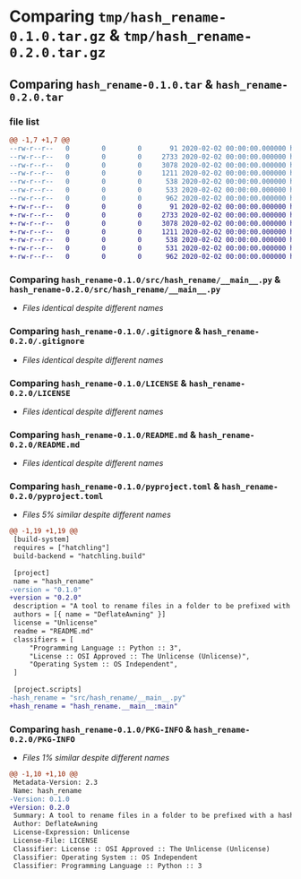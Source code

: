 # Comparing `tmp/hash_rename-0.1.0.tar.gz` & `tmp/hash_rename-0.2.0.tar.gz`

## Comparing `hash_rename-0.1.0.tar` & `hash_rename-0.2.0.tar`

### file list

```diff
@@ -1,7 +1,7 @@
--rw-r--r--   0        0        0       91 2020-02-02 00:00:00.000000 hash_rename-0.1.0/src/hash_rename/__init__.py
--rw-r--r--   0        0        0     2733 2020-02-02 00:00:00.000000 hash_rename-0.1.0/src/hash_rename/__main__.py
--rw-r--r--   0        0        0     3078 2020-02-02 00:00:00.000000 hash_rename-0.1.0/.gitignore
--rw-r--r--   0        0        0     1211 2020-02-02 00:00:00.000000 hash_rename-0.1.0/LICENSE
--rw-r--r--   0        0        0      538 2020-02-02 00:00:00.000000 hash_rename-0.1.0/README.md
--rw-r--r--   0        0        0      533 2020-02-02 00:00:00.000000 hash_rename-0.1.0/pyproject.toml
--rw-r--r--   0        0        0      962 2020-02-02 00:00:00.000000 hash_rename-0.1.0/PKG-INFO
+-rw-r--r--   0        0        0       91 2020-02-02 00:00:00.000000 hash_rename-0.2.0/src/hash_rename/__init__.py
+-rw-r--r--   0        0        0     2733 2020-02-02 00:00:00.000000 hash_rename-0.2.0/src/hash_rename/__main__.py
+-rw-r--r--   0        0        0     3078 2020-02-02 00:00:00.000000 hash_rename-0.2.0/.gitignore
+-rw-r--r--   0        0        0     1211 2020-02-02 00:00:00.000000 hash_rename-0.2.0/LICENSE
+-rw-r--r--   0        0        0      538 2020-02-02 00:00:00.000000 hash_rename-0.2.0/README.md
+-rw-r--r--   0        0        0      531 2020-02-02 00:00:00.000000 hash_rename-0.2.0/pyproject.toml
+-rw-r--r--   0        0        0      962 2020-02-02 00:00:00.000000 hash_rename-0.2.0/PKG-INFO
```

### Comparing `hash_rename-0.1.0/src/hash_rename/__main__.py` & `hash_rename-0.2.0/src/hash_rename/__main__.py`

 * *Files identical despite different names*

### Comparing `hash_rename-0.1.0/.gitignore` & `hash_rename-0.2.0/.gitignore`

 * *Files identical despite different names*

### Comparing `hash_rename-0.1.0/LICENSE` & `hash_rename-0.2.0/LICENSE`

 * *Files identical despite different names*

### Comparing `hash_rename-0.1.0/README.md` & `hash_rename-0.2.0/README.md`

 * *Files identical despite different names*

### Comparing `hash_rename-0.1.0/pyproject.toml` & `hash_rename-0.2.0/pyproject.toml`

 * *Files 5% similar despite different names*

```diff
@@ -1,19 +1,19 @@
 [build-system]
 requires = ["hatchling"]
 build-backend = "hatchling.build"
 
 [project]
 name = "hash_rename"
-version = "0.1.0"
+version = "0.2.0"
 description = "A tool to rename files in a folder to be prefixed with a hash of the file's contents"
 authors = [{ name = "DeflateAwning" }]
 license = "Unlicense"
 readme = "README.md"
 classifiers = [
     "Programming Language :: Python :: 3",
     "License :: OSI Approved :: The Unlicense (Unlicense)",
     "Operating System :: OS Independent",
 ]
 
 [project.scripts]
-hash_rename = "src/hash_rename/__main__.py"
+hash_rename = "hash_rename.__main__:main"
```

### Comparing `hash_rename-0.1.0/PKG-INFO` & `hash_rename-0.2.0/PKG-INFO`

 * *Files 1% similar despite different names*

```diff
@@ -1,10 +1,10 @@
 Metadata-Version: 2.3
 Name: hash_rename
-Version: 0.1.0
+Version: 0.2.0
 Summary: A tool to rename files in a folder to be prefixed with a hash of the file's contents
 Author: DeflateAwning
 License-Expression: Unlicense
 License-File: LICENSE
 Classifier: License :: OSI Approved :: The Unlicense (Unlicense)
 Classifier: Operating System :: OS Independent
 Classifier: Programming Language :: Python :: 3
```

